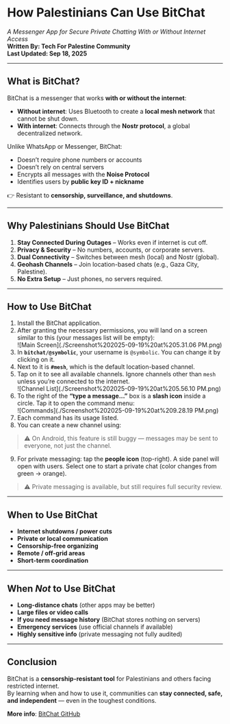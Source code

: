 # How Palestinians Can Use BitChat  
*A Messenger App for Secure Private Chatting With or Without Internet Access*  
**Written By: Tech For Palestine Community**  
**Last Updated: Sep 18, 2025**  

---

## What is BitChat?  

BitChat is a messenger that works **with or without the internet**:  

- **Without internet**: Uses Bluetooth to create a **local mesh network** that cannot be shut down.  
- **With internet**: Connects through the **Nostr protocol**, a global decentralized network.  

Unlike WhatsApp or Messenger, BitChat:  
- Doesn’t require phone numbers or accounts  
- Doesn’t rely on central servers  
- Encrypts all messages with the **Noise Protocol**  
- Identifies users by **public key ID + nickname**  

👉 Resistant to **censorship, surveillance, and shutdowns**.  

---

## Why Palestinians Should Use BitChat  

1. **Stay Connected During Outages** – Works even if internet is cut off.  
2. **Privacy & Security** – No numbers, accounts, or corporate servers.  
3. **Dual Connectivity** – Switches between mesh (local) and Nostr (global).  
4. **Geohash Channels** – Join location-based chats (e.g., Gaza City, Palestine).  
5. **No Extra Setup** – Just phones, no servers required.  

---

## How to Use BitChat  

1. Install the BitChat application.  
2. After granting the necessary permissions, you will land on a screen similar to this (your messages list will be empty):  
   ![Main Screen](./Screenshot%202025-09-19%20at%205.31.06 PM.png)  
3. In **`bitchat/@symbolic`**, your username is `@symbolic`. You can change it by clicking on it.  
4. Next to it is **`#mesh`**, which is the default location-based channel.  
5. Tap on it to see all available channels. Ignore channels other than `mesh` unless you’re connected to the internet.  
   ![Channel List](./Screenshot%202025-09-19%20at%205.56.10 PM.png)  
6. To the right of the **“type a message...”** box is a **slash icon** inside a circle. Tap it to open the command menu:  
   ![Commands](./Screenshot%202025-09-19%20at%209.28.19 PM.png)  
7. Each command has its usage listed.  
8. You can create a new channel using:  


> ⚠️ On Android, this feature is still buggy — messages may be sent to everyone, not just the channel.  

9. For private messaging: tap the **people icon** (top-right). A side panel will open with users. Select one to start a private chat (color changes from green → orange).  
> ⚠️ Private messaging is available, but still requires full security review.  

---

## When to Use BitChat  

- **Internet shutdowns / power cuts**  
- **Private or local communication**  
- **Censorship-free organizing**  
- **Remote / off-grid areas**  
- **Short-term coordination**  

---

## When *Not* to Use BitChat  

- **Long-distance chats** (other apps may be better)  
- **Large files or video calls**  
- **If you need message history** (BitChat stores nothing on servers)  
- **Emergency services** (use official channels if available)  
- **Highly sensitive info** (private messaging not fully audited)  

---

## Conclusion  

BitChat is a **censorship-resistant tool** for Palestinians and others facing restricted internet.  
By learning when and how to use it, communities can **stay connected, safe, and independent** — even in the toughest conditions.  

**More info**: [BitChat GitHub](https://github.com/permissionlesstech/bitchat)  
